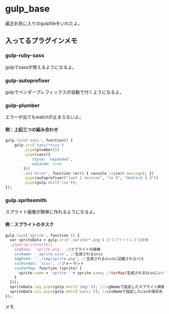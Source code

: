 gulp_base
=========

最近お気に入りのgulpfileをいれたよ。

## 入ってるプラグインメモ

### gulp-ruby-sass
gulpでsassが使えるようになるよ。

### gulp-autoprefixer
gulpでベンダープレフィックスが自動で付くようになるよ。

### gulp-plumber
エラーが出てもwatchが止まらないよ。

#### 例：上記三つの組み合わせ

```rb
gulp.task('sass', function() {
	gulp.src('sass/*scss')
		.pipe(plumber())
		.pipe(sass({
			style: 'expanded',
			noCache: true
		}))
		.on('error', function (err) { console.log(err.message); })
		.pipe(autoprefixer("last 2 version", "ie 9", "Android 2.3"))
		.pipe(gulp.dest('css'));
});
```

### gulp.spritesmith
スプライト画像が簡単に作れるようになるよ。

#### 例：スプライトのタスク

```rb
gulp.task('sprite', function () {
  var spriteData = gulp.src('_sprite/*.png') //スプライトにする画像
  .pipe(spritesmith({
    imgName: 'sprite.png', //スプライトの画像
    cssName: '_sprite.scss', //生成されるscss
    imgPath: '../img/sprite.png', //生成されるscssに記載されるパス
    cssFormat: 'scss', //フォーマット
    cssVarMap: function (sprite) {
      sprite.name = 'sprite-' + sprite.name; //VarMap(生成されるScssにいろいろな変数の一覧を生成)
    }
  }));
  spriteData.img.pipe(gulp.dest('img/')); //imgNameで指定したスプライト画像の保存先
  spriteData.css.pipe(gulp.dest('sass/')); //cssNameで指定したcssの保存先
});
```

メモ


